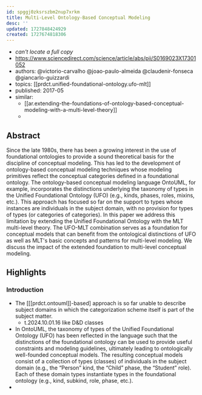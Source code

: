 ```yaml
---
id: spggj0zksrszbm2nup7xrkm
title: Multi-Level Ontology-Based Conceptual Modeling
desc: ''
updated: 1727848424929
created: 1727674818306
---
```


- *can't locate a full copy*
- https://www.sciencedirect.com/science/article/abs/pii/S0169023X17301052
- authors: @victorio-carvalho @joao-paulo-almeida @claudenir-fonseca @giancarlo-guizzardi
- topics: [[prdct.unified-foundational-ontology.ufo-mlt]]
- published: 2017-05
- similar: 
  - [[ar.extending-the-foundations-of-ontology-based-conceptual-modeling-with-a-multi-level-theory]] 
  - 

## Abstract

Since the late 1980s, there has been a growing interest in the use of foundational ontologies to provide a sound theoretical basis for the discipline of conceptual modeling. This has led to the development of ontology-based conceptual modeling techniques whose modeling primitives reflect the conceptual categories defined in a foundational ontology. The ontology-based conceptual modeling language OntoUML, for example, incorporates the distinctions underlying the taxonomy of types in the Unified Foundational Ontology (UFO) (e.g., kinds, phases, roles, mixins, etc.). This approach has focused so far on the support to types whose instances are individuals in the subject domain, with no provision for types of types (or categories of categories). In this paper we address this limitation by extending the Unified Foundational Ontology with the MLT multi-level theory. The UFO-MLT combination serves as a foundation for conceptual models that can benefit from the ontological distinctions of UFO as well as MLT's basic concepts and patterns for multi-level modeling. We discuss the impact of the extended foundation to multi-level conceptual modeling.

## Highlights

### Introduction

- The [[[prdct.ontouml]]-based] approach is so far unable to describe subject domains in which the categorization scheme itself is part of the subject matter.
  - t.2024.10.01.16 like D&D classes
- In OntoUML, the taxonomy of types of the Unified Foundational Ontology (UFO) has been reflected in the language such that the distinctions of the foundational ontology can be used to provide useful constraints and modeling guidelines, ultimately leading to ontologically well-founded conceptual models. The resulting conceptual models consist of a collection of types (classes) of individuals in the subject domain (e.g., the “Person” kind, the “Child” phase, the “Student” role). Each of these domain types instantiate types in the foundational ontology (e.g., kind, subkind, role, phase, etc.).
- 
